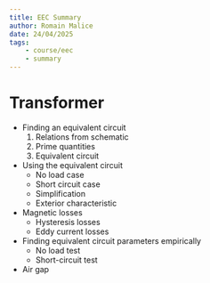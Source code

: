 ```yaml
---
title: EEC Summary
author: Romain Malice
date: 24/04/2025
tags:
    - course/eec
    - summary
---
```


# Transformer

- Finding an equivalent circuit
    1. Relations from schematic
    2. Prime quantities
    3. Equivalent circuit
- Using the equivalent circuit
    - No load case
    - Short circuit case
    - Simplification
    - Exterior characteristic
- Magnetic losses
    - Hysteresis losses
    - Eddy current losses
- Finding equivalent circuit parameters empirically
    - No load test
    - Short-circuit test
- Air gap